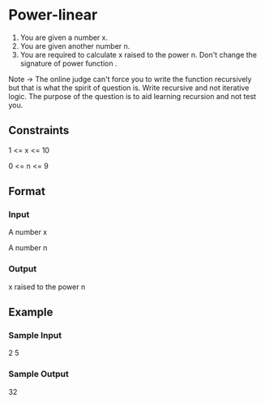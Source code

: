 # Power-linear

1. You are given a number x.
2. You are given another number n.
3. You are required to calculate x raised to the power n. Don't change the signature of power function .

Note -> The online judge can't force you to write the function recursively but that is what the spirit of question is. Write recursive and not iterative logic. The purpose of the question is to aid learning recursion and not test you.

## Constraints
1 <= x <= 10

0 <= n <= 9

## Format
### Input
A number x

A number n

### Output
x raised to the power n

## Example
### Sample Input
2
5

### Sample Output
32
